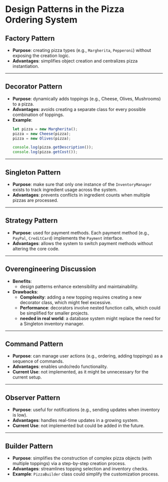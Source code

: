 # Design Patterns in the Pizza Ordering System

## Factory Pattern
- **Purpose**: creating pizza types (e.g., `Margherita`, `Pepperoni`) without exposing the creation logic.
- **Advantages**: simplifies object creation and centralizes pizza instantiation.

---

## Decorator Pattern
- **Purpose**: dynamically adds toppings (e.g., Cheese, Olives, Mushrooms) to a pizza.
- **Advantages**: avoids creating a separate class for every possible combination of toppings.
- **Example**:
    ```javascript
    let pizza = new Margherita();
    pizza = new Cheese(pizza);
    pizza = new Olives(pizza);

    console.log(pizza.getDescription());
    console.log(pizza.getCost());
    ```

---

## Singleton Pattern
- **Purpose**: make sure that only one instance of the `InventoryManager` exists to track ingredient usage across the system.
- **Advantages**: prevents conflicts in ingredient counts when multiple pizzas are processed.

---

## Strategy Pattern
- **Purpose**: used for payment methods. Each payment method (e.g., `PayPal`, `CreditCard`) implements the `Payment` interface.
- **Advantages**: allows the system to switch payment methods without altering the core code.

---

## Overengineering Discussion
- **Benefits**:
  - design patterns enhance extensibility and maintainability.
- **Drawbacks**:
  - **Complexity**: adding a new topping requires creating a new decorator class, which might feel excessive.
  - **Performance**: decorators involve nested function calls, which could be simplified for smaller projects.
  - **needed in real world**: a database system might replace the need for a Singleton inventory manager.

---

## Command Pattern
- **Purpose**: can manage user actions (e.g., ordering, adding toppings) as a sequence of commands.
- **Advantages**: enables undo/redo functionality.
- **Current Use**: not implemented, as it might be unnecessary for the current setup.

---

## Observer Pattern
- **Purpose**: useful for notifications (e.g., sending updates when inventory is low).
- **Advantages**: handles real-time updates in a growing system.
- **Current Use**: not implemented but could be added in the future.

---

## Builder Pattern
- **Purpose**: simplifies the construction of complex pizza objects (with multiple toppings) via a step-by-step creation process.
- **Advantages**: streamlines topping selection and inventory checks.
- **Example**:  `PizzaBuilder` class could simplify the customization process.

